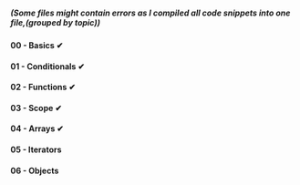 ##### (Some files might contain errors as I compiled all code snippets into one file,(grouped by topic))

#### 00 - Basics ✔

#### 01 - Conditionals ✔
 
#### 02 - Functions ✔

#### 03 - Scope ✔

#### 04 - Arrays ✔

#### 05 - Iterators 

#### 06 - Objects 
